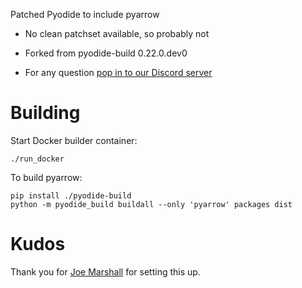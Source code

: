 Patched Pyodide to include pyarrow

- No clean patchset available, so probably not 

- Forked from pyodide-build 0.22.0.dev0

- For any question [pop in to our Discord server](https://tradingstrategy.ai/co])
# Building

Start Docker builder container:

```shell
./run_docker
```

To build pyarrow:

```shell
pip install ./pyodide-build
python -m pyodide_build buildall --only 'pyarrow' packages dist
```

# Kudos

Thank you for [Joe Marshall](github.com/joemarshall/) for setting this up.